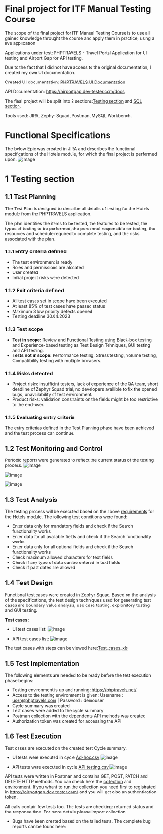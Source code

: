 # Final project for ITF Manual Testing Course

The scope of the final project for ITF Manual Testing Course is to use all gained knowledge throught the course and apply them in practice, using a live application.

Applications under test: PHPTRAVELS - Travel Portal Application for UI testing and Airport Gap for API testing.

Due to the fact that I did not have access to the original documentation, I created my own UI documentation.

Created UI documentation: [PHPTRAVELS UI Documentation](https://github.com/Roxana15/manual_testing_project/blob/main/ItFactory%20Project/PHPTRAVELS%20UI%20Documentation.pdf) 

API Documentation: https://airportgap.dev-tester.com/docs

The final project will be split into 2 sections:[Testing section](https://github.com/Roxana15/manual_testing_project/blob/main/ItFactory%20Project/README.md#1-testing-section) and [SQL section](#sql-section).

Tools used: JIRA, Zephyr Squad, Postman, MySQL Workbench.

# Functional Specifications

The below Epic was created in JIRA and describes the functional specifications of the Hotels module, for which the final project is performed upon.
![image](https://user-images.githubusercontent.com/129737373/233799320-5d038303-079d-4de6-aede-be290e246b14.png)

# 1 Testing section

## 1.1 Test Planning

The Test Plan is designed to describe all details of testing for the Hotels module from the PHPTRAVELS application.

The plan identifies the items to be tested, the features to be tested, the types of testing to be performed, the personnel responsible for testing, the resources and schedule required to complete testing, and the risks associated with the plan.

### 1.1.1 Entry criteria defined

* The test environment is ready
* Roles and permissions are alocated
* User created
* Initial project risks were detected

### 1.1.2 Exit criteria defined

* All test cases set in scope have been executed
* At least 85% of test cases have passed status
* Maximum 3 low priority defects opened
* Testing deadline 30.04.2023

### 1.1.3 Test scope

* __Test in scope:__ Review and Functional Testing using Black-box testing and Experience-based testing as Test Design Tehniques, GUI testing 
and API testing.
* __Tests not in scope:__ Performance testing, Stress testing, Volume testing, Compatibility testing with multiple browsers.
 
### 1.1.4 Risks detected

* Project risks: insufficint testers, lack of experience of the QA team, short deadline of Zephyr Squad trial, no developers availible to fix 
the opened bugs, unavailability of test environment.
* Product risks: validation constraints on the fields might be too restrictive to the end-user.

### 1.1.5 Evaluating entry criteria

The entry criterias defined in the Test Planning phase have been achieved and the test process can continue.

## 1.2 Test Monitoring and Control

Periodic reports were generated to reflect the current status of the testing process.
![image](https://user-images.githubusercontent.com/129737373/233842155-cd4951f5-9e2a-4e6e-b584-c38f087cbcbd.png)

![image](https://user-images.githubusercontent.com/129737373/233842253-090b62df-6194-4538-9591-14a0d41178b0.png)

![image](https://user-images.githubusercontent.com/129737373/233842214-c3303666-423f-4406-9304-1b7114433cd8.png)

## 1.3 Test Analysis

The testing process will be executed based on the above [requirements](https://github.com/Roxana15/manual_testing_project/blob/main/ItFactory%20Project/PHPTRAVELS%20UI%20Documentation.pdf) for the Hotels module. The following test conditions were found:

* Enter data only for mandatory fields and check if the Search functionality works
* Enter data for all available fields and check if the Search functionality works
* Enter data only for all optional fields and check if the Search functionality works
* Check maximum allowed characters for text fields
* Check if any type of data can be entered in text fields
* Check if past dates are allowed

## 1.4 Test Design

Functional test cases were created in Zephyr Squad. Based on the analysis of the specifications, the test design techniques used for generating test cases are boundary value analysis, use case testing, exploratory testing and GUI testing.

**Test cases:**
* UI test cases list:
![image](https://user-images.githubusercontent.com/129737373/233846012-b863c4ad-9a37-4b87-8681-942391afd397.png)

* API test cases list:
![image](https://user-images.githubusercontent.com/129737373/233851711-3e6a6aae-f179-47f8-846f-592f07375ef5.png)

The test cases with steps can be viewed here:[Test_cases_xls](https://github.com/Roxana15/manual_testing_project/blob/main/ItFactory%20Project/Test_cases_xls.xlsx)

## 1.5 Test Implementation

The following elements are needed to be ready before the test execution phase begins:

* Testing environment is up and running: https://phptravels.net/
* Access to the testing environment is given: Username : user@phptravels.com | Password : demouser
* Cycle summary was created
* Test cases were added to the cycle summary
* Postman collection with the dependents API methods was created
* Authorization token was created for accessing the API

## 1.6 Test Execution

Test cases are executed on the created test Cycle summary.

* UI tests were executed in cycle [Ad-hoc.csv](https://github.com/Roxana15/manual_testing_project/blob/main/ItFactory%20Project/Ad-hoc.csv)
![image](https://user-images.githubusercontent.com/129737373/233854730-96e9adf7-dc5f-4486-b4fb-149ee2c0ad3d.png)

* API tests were executed in cycle [API testing.csv](https://github.com/Roxana15/manual_testing_project/blob/main/ItFactory%20Project/API%20testing.csv)
![image](https://user-images.githubusercontent.com/129737373/233854762-8c0dd03f-1dd5-4187-aa79-6e6ed63b85e2.png)

API tests were written in Postman and contains GET, POST, PATCH and DELETE HTTP methods. You can check here the [collection](https://github.com/Roxana15/manual_testing_project/blob/main/ItFactory%20Project/Airport%20Gap.postman_collection.json) and [environment](https://github.com/Roxana15/manual_testing_project/blob/main/ItFactory%20Project/Airport%20Env.postman_environment.json). If you whant to run the collection you need first to registrated in https://airportgap.dev-tester.com/ and you will get also an authentication token.

All calls contain few tests too. The tests are checking: returned status and the response time. For more details please import collection.

* Bugs have been created based on the failed tests. The complete bug reports can be found here:

